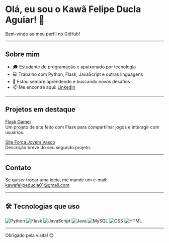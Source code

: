 # Olá, eu sou o Kawã Felipe Ducla Aguiar! 👋

Bem-vindo ao meu perfil no GitHub!

---

## Sobre mim

- 🎓 Estudante de programação e apaixonado por tecnologia
- 💻 Trabalho com Python, Flask, JavaScript e outras linguagens
- 🚀 Estou sempre aprendendo e buscando novos desafios
- 📫 Me encontre aqui: [LinkedIn](https://www.linkedin.com/in/kaw%C3%A3-felipe-ducla-aguiar-1587b8262/)

---

## Projetos em destaque

[Flask Gamer](https://github.com/kawaDucla/flask)  
Um projeto de site feito com Flask para compartilhar jogos e interagir com usuários.

[Site Força Jovem Vasco](https://github.com/kawaDucla/site-for-ca-jovem-do-vasco)  
Descrição breve do seu segundo projeto.


---

## Contato

Se quiser trocar uma ideia, me mande um e-mail: kawafelipeducla01@gmail.com

---

## 🛠️ Tecnologias que uso

![Python](https://img.shields.io/badge/Python-3776AB?style=for-the-badge&logo=python&logoColor=white)
![Flask](https://img.shields.io/badge/Flask-000000?style=for-the-badge&logo=flask&logoColor=white)
![JavaScript](https://img.shields.io/badge/JavaScript-F7DF1E?style=for-the-badge&logo=javascript&logoColor=black)
![Java](https://img.shields.io/badge/Java-007396?style=for-the-badge&logo=java&logoColor=white)
![MySQL](https://img.shields.io/badge/MySQL-4479A1?style=for-the-badge&logo=mysql&logoColor=white)
![CSS](https://img.shields.io/badge/CSS-1572B6?style=for-the-badge&logo=css3&logoColor=white)
![HTML](https://img.shields.io/badge/HTML-E34F26?style=for-the-badge&logo=html5&logoColor=white)




---

Obrigado pela visita! 😊
